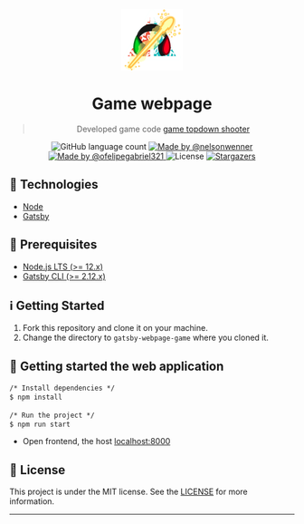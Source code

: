 <p align="center">
  <img alt="logo" src="./static/logo.svg" />
</p>

<h1 align="center">Game webpage</h1>

<blockquote align="center">
Developed game code <a href="https://github.com/nelsonwenner/godot-topdown-shooter">game topdown shooter</a>
</blockquote>

<p align="center">
  <img alt="GitHub language count" src="https://img.shields.io/github/languages/count/nelsonwenner/gatsby-webpage-game?color=%2304D361">

  <a href="https://github.com/nelsonwenner">
    <img alt="Made by @nelsonwenner" src="https://img.shields.io/badge/made%20by-%40nelsonwenner-%2304D361">
  </a>
   <a href="https://github.com/ofelipegabriel321">
    <img alt="Made by @ofelipegabriel321" src="https://img.shields.io/badge/made%20by-%40ofelipegabriel321-%2304D361">
  </a>

  <img alt="License" src="https://img.shields.io/badge/license-MIT-%2304D361">

  <a href="https://github.com/nelsonwenner/ecoleta/stargazers">
    <img alt="Stargazers" src="https://img.shields.io/github/stars/nelsonwenner/gatsby-webpage-game?style=social">
  </a>
</p>

## :rocket: Technologies

* [Node](https://nodejs.org/en/)
* [Gatsby](https://www.gatsbyjs.com/)

## :electric_plug: Prerequisites
  
- [Node.js LTS (>= 12.x)](https://nodejs.org/)
- [Gatsby CLI (>= 2.12.x)](https://www.gatsbyjs.com/)

## :information_source: Getting Started

1. Fork this repository and clone it on your machine.
2. Change the directory to `gatsby-webpage-game` where you cloned it.

## :closed_lock_with_key: Getting started the web application

```shell
/* Install dependencies */
$ npm install

/* Run the project */
$ npm run start
```
  * Open frontend, the host [localhost:8000](http://localhost:8000) 

## :memo: License
This project is under the MIT license. See the [LICENSE](LICENSE.md) for more information.

---
